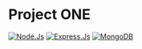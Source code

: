 # Project ONE

[![Node.Js](https://img.shields.io/badge/-Node.Js-red)](https://nodejs.org/en/)
[![Express.Js](https://img.shields.io/badge/-Express.Js-blue)](https://expressjs.com/)
[![MongoDB](https://img.shields.io/badge/-MongoDB-green)](https://www.mongodb.com/)
